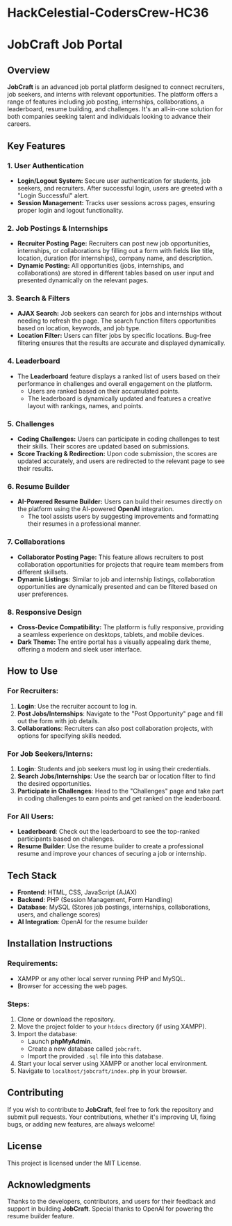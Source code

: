 # HackCelestial-CodersCrew-HC36
# JobCraft Job Portal

## Overview
**JobCraft** is an advanced job portal platform designed to connect recruiters, job seekers, and interns with relevant opportunities. The platform offers a range of features including job posting, internships, collaborations, a leaderboard, resume building, and challenges. It's an all-in-one solution for both companies seeking talent and individuals looking to advance their careers.

## Key Features

### 1. **User Authentication**
- **Login/Logout System:** Secure user authentication for students, job seekers, and recruiters. After successful login, users are greeted with a "Login Successful" alert.
- **Session Management:** Tracks user sessions across pages, ensuring proper login and logout functionality.

### 2. **Job Postings & Internships**
- **Recruiter Posting Page:** Recruiters can post new job opportunities, internships, or collaborations by filling out a form with fields like title, location, duration (for internships), company name, and description.
- **Dynamic Posting:** All opportunities (jobs, internships, and collaborations) are stored in different tables based on user input and presented dynamically on the relevant pages.

### 3. **Search & Filters**
- **AJAX Search:** Job seekers can search for jobs and internships without needing to refresh the page. The search function filters opportunities based on location, keywords, and job type.
- **Location Filter:** Users can filter jobs by specific locations. Bug-free filtering ensures that the results are accurate and displayed dynamically.

### 4. **Leaderboard**
- The **Leaderboard** feature displays a ranked list of users based on their performance in challenges and overall engagement on the platform.
  - Users are ranked based on their accumulated points.
  - The leaderboard is dynamically updated and features a creative layout with rankings, names, and points.

### 5. **Challenges**
- **Coding Challenges:** Users can participate in coding challenges to test their skills. Their scores are updated based on submissions.
- **Score Tracking & Redirection:** Upon code submission, the scores are updated accurately, and users are redirected to the relevant page to see their results.

### 6. **Resume Builder**
- **AI-Powered Resume Builder:** Users can build their resumes directly on the platform using the AI-powered **OpenAI** integration.
  - The tool assists users by suggesting improvements and formatting their resumes in a professional manner.
  
### 7. **Collaborations**
- **Collaborator Posting Page:** This feature allows recruiters to post collaboration opportunities for projects that require team members from different skillsets.
- **Dynamic Listings:** Similar to job and internship listings, collaboration opportunities are dynamically presented and can be filtered based on user preferences.

### 8. **Responsive Design**
- **Cross-Device Compatibility:** The platform is fully responsive, providing a seamless experience on desktops, tablets, and mobile devices.
- **Dark Theme:** The entire portal has a visually appealing dark theme, offering a modern and sleek user interface.

## How to Use

### For Recruiters:
1. **Login**: Use the recruiter account to log in.
2. **Post Jobs/Internships**: Navigate to the "Post Opportunity" page and fill out the form with job details.
3. **Collaborations**: Recruiters can also post collaboration projects, with options for specifying skills needed.

### For Job Seekers/Interns:
1. **Login**: Students and job seekers must log in using their credentials.
2. **Search Jobs/Internships**: Use the search bar or location filter to find the desired opportunities.
3. **Participate in Challenges**: Head to the "Challenges" page and take part in coding challenges to earn points and get ranked on the leaderboard.

### For All Users:
- **Leaderboard**: Check out the leaderboard to see the top-ranked participants based on challenges.
- **Resume Builder**: Use the resume builder to create a professional resume and improve your chances of securing a job or internship.

## Tech Stack
- **Frontend**: HTML, CSS, JavaScript (AJAX)
- **Backend**: PHP (Session Management, Form Handling)
- **Database**: MySQL (Stores job postings, internships, collaborations, users, and challenge scores)
- **AI Integration**: OpenAI for the resume builder

## Installation Instructions

### Requirements:
- XAMPP or any other local server running PHP and MySQL.
- Browser for accessing the web pages.

### Steps:
1. Clone or download the repository.
2. Move the project folder to your `htdocs` directory (if using XAMPP).
3. Import the database:
   - Launch **phpMyAdmin**.
   - Create a new database called `jobcraft`.
   - Import the provided `.sql` file into this database.
4. Start your local server using XAMPP or another local environment.
5. Navigate to `localhost/jobcraft/index.php` in your browser.

## Contributing
If you wish to contribute to **JobCraft**, feel free to fork the repository and submit pull requests. Your contributions, whether it's improving UI, fixing bugs, or adding new features, are always welcome!

## License
This project is licensed under the MIT License.

## Acknowledgments
Thanks to the developers, contributors, and users for their feedback and support in building **JobCraft**. Special thanks to OpenAI for powering the resume builder feature.
